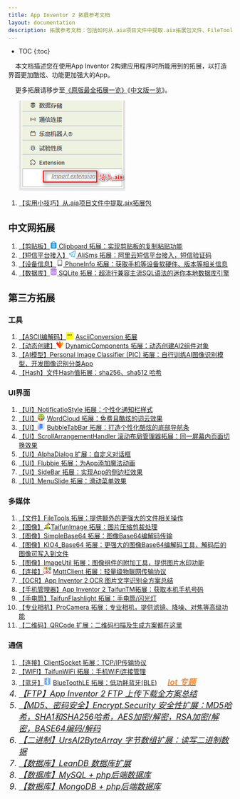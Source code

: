 ```yaml
---
title: App Inventor 2 拓展参考文档
layout: documentation
description: 拓展参考文档：包括如何从.aia项目文件中提取.aix拓展包文件、FileTools 拓展、TaifunImage 拓展、SimpleBase64 拓展、MqttClient 拓展、ClientSocket 拓展等。
---
```


* TOC
{:toc}

&nbsp;&nbsp;&nbsp;&nbsp;本文档描述您在使用App Inventor 2构建应用程序时所能用到的拓展，以打造界面更加酷炫、功能更加强大的App。

&nbsp;&nbsp;&nbsp;&nbsp;更多拓展请移步至[《原版最全拓展一览》](https://puravidaapps.com/extensions.php)《[中文版一览](https://peterzhong1219.gitee.io/pura_vida_apps/index.html)》。

&nbsp;&nbsp;&nbsp;&nbsp;&nbsp;&nbsp;![拓展](images/拓展.png)

1. [【实用小技巧】从.aia项目文件中提取.aix拓展包](extract_aix_from_aia.html)

## 中文网拓展

1. [【剪贴板】![logo](icons/clipboard.png) Clipboard 拓展：实现剪贴板的复制粘贴功能](clipboard.html)
1. [【短信平台接入】![logo](icons/sendsms.png) AliSms 拓展：阿里云短信平台接入，短信验证码](../pro/alisms.html?f=extensions)
1. [【设备信息】![logo](icons/phoneinfo.png) PhoneInfo 拓展：获取手机等设备软硬件、版本等相关信息](phoneinfo.html)
1. [【数据库】![logo](icons/sqlite.png) SQLite 拓展：超流行兼容主流SQL语法的迷你本地数据库引擎](sqlite.html)

## 第三方拓展

### 工具

1. [【ASCII编解码】<img src="data:image/png;base64,iVBORw0KGgoAAAANSUhEUgAAABAAAAAQCAIAAACQkWg2AAAACXBIWXMAAAsSAAALEgHS3X78AAAA1klEQVR42mP4/5+BJESa6oHS8OMHG4Tx6RMPPg2bNnlPm5Z+7Zp6UtLsvXsd9uxxrKpqWbEidOHC2KlTM75940DXkJw8y8Nj67Fj5rm5Ezs7S0pKOoGCN26oFhd3FRb2fP7MhaLh7l2F8vK2rq6Sjo7SlpbKurr6ZcvCgeS8efETJ+YARb584UTR8PUr1MYvX7hu31b++ZMVyH70SObvX0agl75/Z//3b0jFAyENrxj+32b4/57h/3OG/y8Y/r9k+P8dvwagoksM/x8w/L8B1gkk31HVSQDpTO7uYTqjvQAAAABJRU5ErkJggg==" style="margin:-4px 5px 0 0">AsciiConversion 拓展](AsciiConversion.html)
1. [【动态创建】<img src="DynamicComponents/icon.png" style="width:16px;margin:-4px 5px 0 0">DynamicComponents 拓展：动态创建AI2组件对象](dynamic_components.html)
1. [【AI模型】Personal Image Classifier (PIC) 拓展：自行训练AI图像识别模型，开发图像识别分类App](PersonalImageClassifier.html)
1. [【Hash】文件Hash值拓展：sha256、sha512 哈希](https://bbs.tsingfun.com/thread-1626-1-1.html)

### UI界面

1. [【UI】NotificatioStyle 拓展：个性化通知栏样式](https://github.com/jarlisson2/NotificationStyleAIX)
1. [【UI】<img src="WordCloud/icon.png" style="width:16px;margin:-4px 5px 0 0">WordCloud 拓展：免费且酷炫的词云效果](word_cloud.html)
1. [【UI】<img src="navbar/BubbleTabBar.png" style="width:16px;margin:-4px 5px 0 0">BubbleTabBar 拓展：打造个性化酷炫的底部导航条](navbar.html)
1. [【UI】ScrollArrangementHandler 滚动布局管理器拓展：同一屏幕内页面切换效果](https://bbs.tsingfun.com/thread-1632-1-1.html)
1. [【UI】AlphaDialog 扩展：自定义对话框](https://bbs.tsingfun.com/thread-1631-1-1.html)
1. [【UI】Flubbie 拓展：为App添加魔法动画](https://bbs.tsingfun.com/thread-1630-1-1.html)
1. [【UI】SideBar 拓展：实现App的侧边栏效果](https://bbs.tsingfun.com/thread-1629-1-1.html)
1. [【UI】MenuSlide 拓展：滑动菜单效果](https://bbs.tsingfun.com/thread-1628-1-1.html)

### 多媒体

1. [【文件】FileTools 拓展：提供额外的更强大的文件相关操作](../components/storage.html#FileTools)
1. [【图像】![logo](TaifunImage/logo.png)TaifunImage 拓展：图片压缩剪裁处理](TaifunImage.html)
1. [【图像】SimpleBase64 拓展：图像Base64编解码传输](../components/connectivity.html#SimpleBase64)
1. [【图像】KIO4_Base64 拓展：更强大的图像Base64编解码工具，解码后的图像可写入到文件](KIO4_Base64.html)
1. [【图像】ImageUtil 拓展：图像组件的附加工具，提供图片水印功能](https://bbs.tsingfun.com/thread-1637-1-1.html)
1. [【连接】<img src="images/mqtt_icon.png" style="width:16px;margin:-4px 5px 0 0">MqttClient 拓展：轻量级物联网传输协议](../components/connectivity.html#Mqtt)
1. [【OCR】App Inventor 2 OCR 图片文字识别全方案总结](../pro/ocr.html)
1. [【手机管理器】App Inventor 2 TaifunTM拓展：获取本机手机号码](phone_manager.html)
1. [【手电筒】TaifunFlashlight 拓展：手电筒/闪光灯](https://bbs.tsingfun.com/thread-1633-1-1.html)
1. [【专业相机】ProCamera 拓展：专业相机，提供滤镜、降噪、对焦等高级功能](https://bbs.tsingfun.com/thread-1653-1-1.html)
1. [【二维码】QRCode 扩展：二维码扫描及生成方案都在这里](https://bbs.tsingfun.com/thread-1652-1-1.html)

### 通信

1. [【连接】ClientSocket 拓展：TCP/IP传输协议](../components/connectivity.html#Socket)
1. [【WIFI】TaifunWiFi 拓展：手机WiFi连接管理](https://puravidaapps.com/wifi.php)
1. [【蓝牙】<img src="../iot/assets/ble.png" style="width:16px;margin:-4px 5px 0 0">BlueToothLE 拓展：低功耗蓝牙(BLE)](../iot/bluetoothle.html)  [<font style="margin-left:20px;color:#F88D34;font-weight:bold;"><i class="mdi mdi-bluetooth-audio" style="font-size: 18px;"/> Iot 专题</font>](../iot/?f=ext)
1. [【FTP】App Inventor 2 FTP 上传下载全方案总结](../pro/ftp.html)
1. [【MD5、密码安全】Encrypt.Security 安全性扩展：MD5哈希，SHA1和SHA256哈希，AES加密/解密，RSA加密/解密，BASE64编码/解码](https://peterzhong1219.gitee.io/webpages/Security/SecurityExtension_zh.html)
1. [【二进制】UrsAI2ByteArray 字节数组扩展：读写二进制数据](https://bbs.tsingfun.com/thread-1648-1-1.html)
1. [【数据库】LeanDB 数据库扩展](https://www.kevinkun.cn/leandb)
1. [【数据库】MySQL + php后端数据库](../pro/mysql.html)
1. [【数据库】MongoDB + php后端数据库](https://kevinkun.cn/mongodb)
